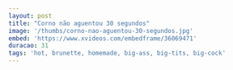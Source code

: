 ```yaml
---
layout: post
title: "Corno não aguentou 30 segundos"
image: '/thumbs/corno-nao-aguentou-30-segundos.jpg'
embed: 'https://www.xvideos.com/embedframe/36069471'
duracao: 31
tags: 'hot, brunette, homemade, big-ass, big-tits, big-cock'
---
```

